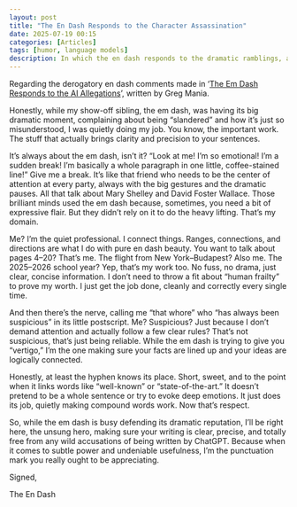 ```yaml
---
layout: post
title: "The En Dash Responds to the Character Assassination"
date: 2025-07-19 00:15
categories: [Articles]
tags: [humor, language models]
description: In which the en dash responds to the dramatic ramblings, and character assassination put forth by the em dash article.
---
```


Regarding the derogatory en dash comments made in ‘[The Em Dash Responds to the AI Allegations](https://www.mcsweeneys.net/articles/the-em-dash-responds-to-the-ai-allegations)’, written by Greg Mania.

Honestly, while my show-off sibling, the em dash, was having its big dramatic moment, complaining about being “slandered” and how it’s just so misunderstood, I was quietly doing my job. You know, the important work. The stuff that actually brings clarity and precision to your sentences.

It’s always about the em dash, isn’t it? “Look at me! I’m so emotional! I’m a sudden break! I’m basically a whole paragraph in one little, coffee-stained line!” Give me a break. It’s like that friend who needs to be the center of attention at every party, always with the big gestures and the dramatic pauses. All that talk about Mary Shelley and David Foster Wallace. Those brilliant minds used the em dash because, sometimes, you need a bit of expressive flair. But they didn’t rely on it to do the heavy lifting. That’s my domain.

Me? I’m the quiet professional. I connect things. Ranges, connections, and directions are what I do with pure en dash beauty. You want to talk about pages 4–20? That’s me. The flight from New York–Budapest? Also me. The 2025–2026 school year? Yep, that’s my work too. No fuss, no drama, just clear, concise information. I don’t need to throw a fit about “human frailty” to prove my worth. I just get the job done, cleanly and correctly every single time.

And then there’s the nerve, calling me “that whore” who “has always been suspicious” in its little postscript. Me? Suspicious? Just because I don’t demand attention and actually follow a few clear rules? That’s not suspicious, that’s just being reliable. While the em dash is trying to give you “vertigo,” I’m the one making sure your facts are lined up and your ideas are logically connected.

Honestly, at least the hyphen knows its place. Short, sweet, and to the point when it links words like “well-known” or “state-of-the-art.” It doesn’t pretend to be a whole sentence or try to evoke deep emotions. It just does its job, quietly making compound words work. Now that’s respect.

So, while the em dash is busy defending its dramatic reputation, I’ll be right here, the unsung hero, making sure your writing is clear, precise, and totally free from any wild accusations of being written by ChatGPT. Because when it comes to subtle power and undeniable usefulness, I’m the punctuation mark you really ought to be appreciating.

Signed,

The En Dash
